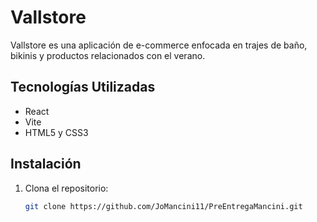 # Vallstore

Vallstore es una aplicación de e-commerce enfocada en trajes de baño, bikinis y productos relacionados con el verano.

## Tecnologías Utilizadas

- React
- Vite
- HTML5 y CSS3

## Instalación

1. Clona el repositorio:
   ```bash
   git clone https://github.com/JoMancini11/PreEntregaMancini.git